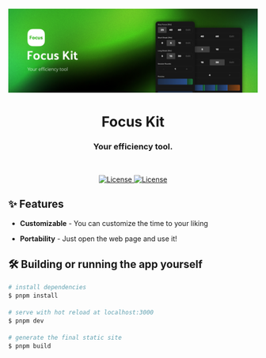<p align="center">
  <a href="https://github.com/YuzeTT/focuskit">
    <img src=".github/assets/banner.jpg" alt="Banner">
  </a>
</p>

<h1 align="center">Focus Kit</h1>

<h3 align="center">Your efficiency tool.</h3>

<br>

<p align="center">
  <a href="https://github.com/YuzeTT/focuskit/blob/main/LICENSE">
    <image src="https://img.shields.io/github/license/YuzeTT/focuskit" alt="License" />
  </a>
  <a href="https://github.com/YuzeTT/focuskit/blob/main/package.json">
    <image src="https://img.shields.io/github/package-json/v/YuzeTT/focuskit" alt="License" />
  </a>

  

</p>


## :sparkles: Features

- **Customizable** - You can customize the time to your liking

- **Portability** - Just open the web page and use it!

## 🛠 Building or running the app yourself

```bash
# install dependencies
$ pnpm install

# serve with hot reload at localhost:3000
$ pnpm dev

# generate the final static site
$ pnpm build
```
